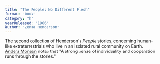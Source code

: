 ```yaml
---
title: "The People: No Different Flesh"
format: "book"
category: "h"
yearReleased: "1966"
author: "Zenna Henderson"
---
```

The second collection of Henderson's _People_ stories, concerning human-like extraterrestrials who live in an isolated rural community on Earth. <a href="https://andersmonsen.com/50-works-of-fiction-libertarians-should-read/">Anders Monsen</a> notes that "A strong sense of individuality and cooperation runs through the stories."

